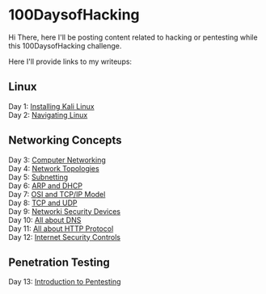 # 100DaysofHacking

Hi There, here I'll be posting content related to hacking or pentesting while this 100DaysofHacking challenge.

Here I'll provide links to my writeups:


## Linux 
Day 1: <a href="https://3xabyt3.medium.com/day-1-installing-kali-linux-100daysofhacking-eeb5954e0837">Installing Kali Linux</a>
<br>
Day 2: <a href="https://3xabyt3.medium.com/day2-navigating-linux-100daysofhacking-44130f5983bf">Navigating Linux</a>
## Networking Concepts
Day 3: <a href="https://infosecwriteups.com/day3-computer-networks-100daysofhacking-1f9734b80313"> Computer Networking </a>
<br>
Day 4: <a href="https://infosecwriteups.com/day-4-cn-network-topologies-100daysofhacking-d01377674623">Network Topologies</a>
<br>
Day 5: <a href="https://3xabyt3.medium.com/day5-cn-subnetting-100daysofhacking-893346306e0d"> Subnetting </a>
<br>
Day 6: <a href="https://3xabyt3.medium.com/day6-cn-arp-and-dhcp-protocol-100daysofhacking-2eae786dc97b"> ARP and DHCP </a>
<br>
Day 7: <a href="https://infosecwriteups.com/day-7-cn-osi-model-100daysofhacking-925c9e769a7d">OSI and TCP/IP Model</a>
<br>
Day 8: <a href="https://infosecwriteups.com/day-8-cn-tcp-udp-100daysofhacking-2584322871b1">TCP and UDP</a>
<br>
Day 9: <a href="https://infosecwriteups.com/day-9-cn-network-security-devices-100daysofhacking-b856b5ab092d">Networki Security Devices</a>
<br>
Day 10: <a href="https://3xabyt3.medium.com/day-10-all-about-dns-100daysofhacking-a337b8e763a">All about DNS</a>
<br>
Day 11: <a href="https://3xabyt3.medium.com/day-11-all-about-http-protocol-100daysofhacking-bfc0d68d06b7">All about HTTP Protocol</a>
<br>
Day 12: <a href="https://3xabyt3.medium.com/day-12-internet-security-controls-100daysofhacking-b407129a452b">Internet Security Controls</a>

## Penetration Testing
Day 13: <a href="https://3xabyt3.medium.com/day-13-introduction-to-pentesting-100daysofhacking-bc44550e8548">Introduction to Pentesting</a>

